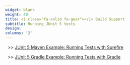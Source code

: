 ```yaml
---
widget: blank
weight: 40
title: <i class="fa-solid fa-gear"></i> Build Support
subtitle: Running JUnit 5 tests
design:
columns: '2'
---
```


&nbsp; >> [JUnit 5 Maven Example: Running Tests with Surefire](/junit-5-maven-example/)

&nbsp; >> [JUnit 5 Gradle Example: Running Tests with Gradle](/junit-5-gradle-example/)

